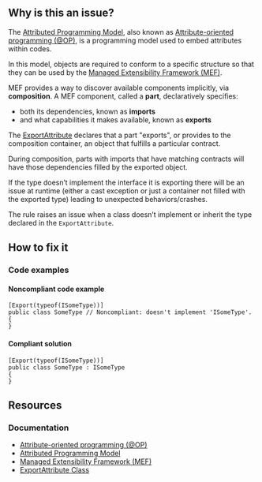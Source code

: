 ## Why is this an issue?

The [Attributed Programming Model](https://learn.microsoft.com/en-us/dotnet/framework/mef/attributed-programming-model-overview-mef),
also known as [Attribute-oriented programming (@OP)](https://en.wikipedia.org/wiki/Attribute-oriented_programming), is a programming model
used to embed attributes within codes.

In this model, objects are required to conform to a specific structure so that they can be used by the [Managed Extensibility Framework (MEF)](https://learn.microsoft.com/en-us/dotnet/framework/mef/).

MEF provides a way to discover available components implicitly, via **composition**. A MEF component, called a **part**,
declaratively specifies:

-   both its dependencies, known as **imports**
-   and what capabilities it makes available, known as **exports**

The [ExportAttribute](https://learn.microsoft.com/en-us/dotnet/api/system.composition.exportattribute) declares that a part "exports",
or provides to the composition container, an object that fulfills a particular contract.

During composition, parts with imports that have matching contracts will have those dependencies filled by the exported object.

If the type doesn’t implement the interface it is exporting there will be an issue at runtime (either a cast exception or just a container not
filled with the exported type) leading to unexpected behaviors/crashes.

The rule raises an issue when a class doesn’t implement or inherit the type declared in the `ExportAttribute`.

## How to fix it

### Code examples

#### Noncompliant code example

    [Export(typeof(ISomeType))]
    public class SomeType // Noncompliant: doesn't implement 'ISomeType'.
    {
    }

#### Compliant solution

    [Export(typeof(ISomeType))]
    public class SomeType : ISomeType
    {
    }

## Resources

### Documentation

-   [Attribute-oriented programming (@OP)](https://en.wikipedia.org/wiki/Attribute-oriented_programming)
-   [Attributed Programming Model](https://learn.microsoft.com/en-us/dotnet/framework/mef/attributed-programming-model-overview-mef)
-   [Managed Extensibility Framework (MEF)](https://learn.microsoft.com/en-us/dotnet/framework/mef/)
-   [ExportAttribute Class](https://learn.microsoft.com/en-us/dotnet/api/system.composition.exportattribute)